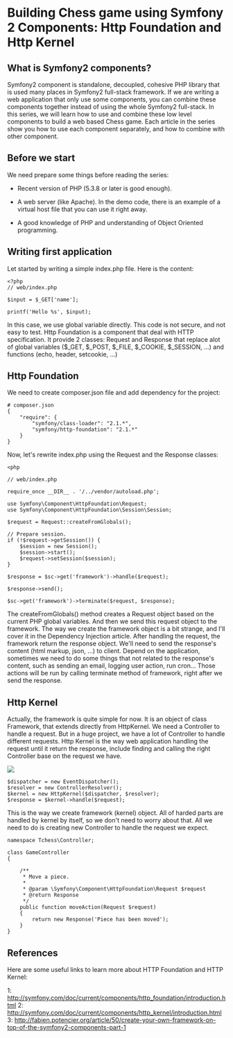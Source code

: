 Building Chess game using Symfony 2 Components: Http Foundation and Http Kernel
========================================================

What is Symfony2 components?
-----------------

Symfony2 component is standalone, decoupled, cohesive PHP library that is used
many places in Symfony2 full-stack framework. If we are writing a web
application that only use some components, you can combine these components
together instead of using the whole Symfony2 full-stack. In this series, we
will learn how to use and combine these low level components to build a web
based Chess game. Each article in the series show you how to use each component
separately, and how to combine with other component.

Before we start
------------

We need prepare some things before reading the series:

 * Recent version of PHP (5.3.8 or later is good enough).

 * A web server (like Apache). In the demo code, there is an example of a
   virtual host file that you can use it right away.

 * A good knowledge of PHP and understanding of Object Oriented programming.

Writing first application
-------------------------

Let started by writing a simple index.php file. Here is the content:

```
<?php
// web/index.php

$input = $_GET['name'];

printf('Hello %s', $input);
```

In this case, we use global variable directly. This code is not secure, and not
easy to test. Http Foundation is a component that deal with HTTP specification.
It provide 2 classes: Request and Response that replace alot of global variables
($_GET, $_POST, $_FILE, $_COOKIE, $_SESSION, ...) and functions (echo, header,
setcookie, ...)

Http Foundation
---------------

We need to create composer.json file and add dependency for the project:

```
# composer.json
{
    "require": {
        "symfony/class-loader": "2.1.*",
        "symfony/http-foundation": "2.1.*"
    }
}
```

Now, let's rewrite index.php using the Request and the Response classes:

```
<php

// web/index.php

require_once __DIR__ . '/../vendor/autoload.php';

use Symfony\Component\HttpFoundation\Request;
use Symfony\Component\HttpFoundation\Session\Session;

$request = Request::createFromGlobals();

// Prepare session.
if (!$request->getSession()) {
    $session = new Session();
    $session->start();
    $request->setSession($session);
}

$response = $sc->get('framework')->handle($request);

$response->send();

$sc->get('framework')->terminate($request, $response);
```

The createFromGlobals() method creates a Request object based on the current
PHP global variables. And then we send this request object to the framework.
The way we create the framework object is a bit strange, and I'll cover it in
the Dependency Injection article. After handling the request, the framework
return the response object. We'll need to send the response's content (html
markup, json, ...) to client. Depend on the application, sometimes we need to
do some things that not related to the response's content, such as sending
an email, logging user action, run cron... Those actions will be run by calling
terminate method of framework, right after we send the response.

Http Kernel
-----------

Actually, the framework is quite simple for now. It is an object of class
Framework, that extends directly from HttpKernel. We need
a Controller to handle a request. But in a huge project, we have a lot of
Controller to handle different requests. Http Kernel is the way web application
handling the request until it return the response, include finding
and calling the right Controller base on the request we have.

[<img src="http://symfony.com/doc/current/_images/09-controller-returns-response.png">](http://symfony.com/doc/current/components/http_kernel/introduction.html)

```
$dispatcher = new EventDispatcher();
$resolver = new ControllerResolver();
$kernel = new HttpKernel($dispatcher, $resolver);
$response = $kernel->handle($request);
```

This is the way we create framework (kernel) object. All of harded parts are
handled by kernel by itself, so we don't need to worry about that. All we need
to do is creating new Controller to handle the request we expect.

```
namespace Tchess\Controller;

class GameController
{

    /**
     * Move a piece.
     *
     * @param \Symfony\Component\HttpFoundation\Request $request
     * @return Response
     */
    public function moveAction(Request $request)
    {
        return new Response('Piece has been moved');
    }
}
```

References
----------

Here are some useful links to learn more about HTTP Foundation and HTTP Kernel:

1: http://symfony.com/doc/current/components/http_foundation/introduction.html
2: http://symfony.com/doc/current/components/http_kernel/introduction.html
3: http://fabien.potencier.org/article/50/create-your-own-framework-on-top-of-the-symfony2-components-part-1
